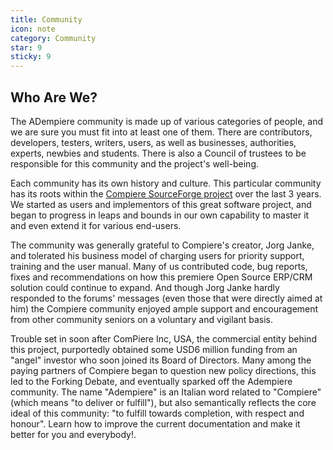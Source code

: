 ```yaml
---
title: Community
icon: note
category: Community
star: 9
sticky: 9
---
```


## Who Are We?
 
The ADempiere community is made up of various categories of people, and we are sure you must fit into at least one of them. There are contributors, developers, testers, writers, users, as well as businesses, authorities, experts, newbies and students. There is also a Council of trustees to be responsible for this community and the project's well-being.

Each community has its own history and culture. This particular community has its roots within the [Compiere SourceForge project](http://sf.net/projects/compiere) over the last 3 years. We started as users and implementors of this great software project, and began to progress in leaps and bounds in our own capability to master it and even extend it for various end-users.

The community was generally grateful to Compiere's creator, Jorg Janke, and tolerated his business model of charging users for priority support, training and the user manual. Many of us contributed code, bug reports, fixes and recommendations on how this premiere Open Source ERP/CRM solution could continue to expand. And though Jorg Janke hardly responded to the forums' messages (even those that were directly aimed at him) the Compiere community enjoyed ample support and encouragement from other community seniors on a voluntary and vigilant basis.

Trouble set in soon after ComPiere Inc, USA, the commercial entity behind this project, purportedly obtained some USD6 million funding from an "angel" investor who soon joined its Board of Directors. Many among the paying partners of Compiere began to question new policy directions, this led to the Forking Debate, and eventually sparked off the Adempiere community. The name "Adempiere" is an Italian word related to "Compiere" (which means "to deliver or fulfill"), but also semantically reflects the core ideal of this community: "to fulfill towards completion, with respect and honour".
Learn how to improve the current documentation and make it better for you and everybody!.

